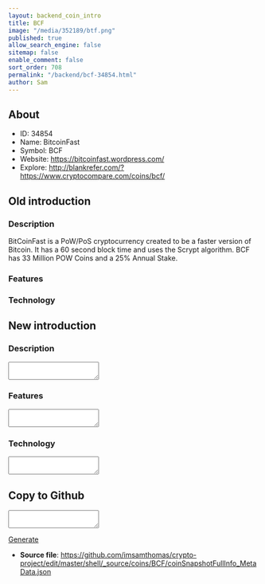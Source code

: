 ```yaml
---
layout: backend_coin_intro
title: BCF
image: "/media/352189/btf.png"
published: true
allow_search_engine: false
sitemap: false
enable_comment: false
sort_order: 708
permalink: "/backend/bcf-34854.html"
author: Sam
---
```


## About

- ID: 34854
- Name: BitcoinFast
- Symbol: BCF
- Website: https://bitcoinfast.wordpress.com/
- Explore: http://blankrefer.com/?https://www.cryptocompare.com/coins/bcf/


## Old introduction

### Description

<p>BitCoinFast is a PoW/PoS cryptocurrency created to be a faster version of Bitcoin. It has a 60 second block time and uses the Scrypt algorithm. BCF has 33 Million POW Coins and a 25% Annual Stake.</p>

### Features


### Technology




## New introduction


### Description
<textarea id="meta_description" name="description"></textarea>

### Features
<textarea id="meta_features" name="features"></textarea>

### Technology
<textarea id="meta_technology" name="technology"></textarea>


## Copy to Github

<textarea id="coinsnapshotfullinfo_metadata"></textarea>

<a href="#gen" onclick="generateMetaDatJson()">Generate</a>

- **Source file**: <a href="https://github.com/imsamthomas/crypto-project/edit/master/shell/_source/coins/BCF/coinSnapshotFullInfo_MetaData.json">https://github.com/imsamthomas/crypto-project/edit/master/shell/_source/coins/BCF/coinSnapshotFullInfo_MetaData.json</a>


